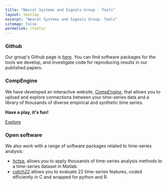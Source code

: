 ```yaml
---
title: "Neural Systems and Signals Group - Tools"
layout: textlay
excerpt: "Neural Systems and Signals Group: Tools"
sitemap: false
permalink: /tools/
---
```


### Github

Our group's Github page is [here](https://github.com/NeuralSystemsAndSignals).
You can find software packages for the tools we develop, and investigate code for reproducing results in our published papers.

### CompEngine

We have developed an interactive website, [_CompEngine_](http://www.comp-engine.org), that allows you to upload and explore connections between your time-series data and a library of thousands of diverse empirical and synthetic time series.

__Have a play, it's fun!__

<a href="http://www.comp-engine.org" class="btn btn-lg btn-default" role="button">Explore</a>

### Open software

We also work with a range of software packages related to time-series analysis:

* [_hctsa_](https://github.com/benfulcher/hctsa), allows you to apply thousands of time-series analysis methods to a time-series dataset in Matlab.
* [_catch22_](https://github.com/chlubba/catch22) allows you to evaluate 22 time-series features, coded efficiently in C and wrapped for python and R.
